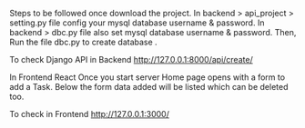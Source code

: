 Steps to be followed once download the project.
In backend > api_project > setting.py file config your mysql database username & password.
In backend > dbc.py file also set mysql database username & password. Then, Run the file dbc.py to create database .

To check Django API in Backend 
http://127.0.0.1:8000/api/create/

In Frontend React 
Once you start server Home page opens with a form to add a Task.
Below the form data added will be listed which can be deleted too.

To check in Frontend
http://127.0.0.1:3000/
